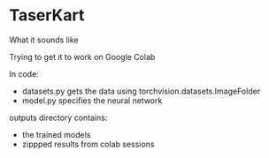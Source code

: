 # TaserKart

What it sounds like

Trying to get it to work on Google Colab


In code:
- datasets.py gets the data using torchvision.datasets.ImageFolder
- model.py specifies the neural network


outputs directory contains:
- the trained models
- zippped results from colab sessions